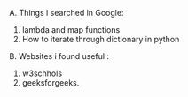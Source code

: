 A. Things i searched in Google:
1. lambda and map functions
2. How to iterate through dictionary in python
   
B. Websites i found useful :
1. w3schhols
2. geeksforgeeks.

